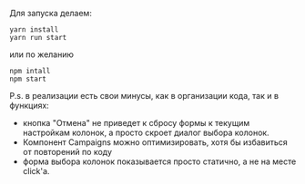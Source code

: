 Для запуска делаем:
```
yarn install
yarn run start
```
или по желанию
```
npm intall
npm start
```

P.s. в реализации есть свои минусы, как в организации кода, так и в функциях:
* кнопка "Отмена" не приведет к сбросу формы к текущим настройкам колонок, а просто скроет диалог выбора колонок.
* Компонент Campaigns можно оптимизировать, хотя бы избавиться от повторений по коду
* форма выбора колонок показывается просто статично, а не на месте click'а.
